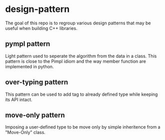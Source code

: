 # design-pattern
The goal of this repo is to regroup various design patterns that may be useful
when building C++ libraries.

## pympl pattern
Light pattern used to seperate the algorithm from the data in a class.
This pattern is close to the Pimpl idiom and the way member function are implemented in python.

## over-typing pattern
This pattern can be used to add tag to already defined type while keeping its API intact.

## move-only pattern
Imposing a user-defined type to be move only by simple inheritence from a "Move-Only" class.
